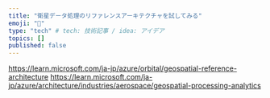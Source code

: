 ```yaml
---
title: "衛星データ処理のリファレンスアーキテクチャを試してみる"
emoji: "📘"
type: "tech" # tech: 技術記事 / idea: アイデア
topics: []
published: false
---
```






https://learn.microsoft.com/ja-jp/azure/orbital/geospatial-reference-architecture
https://learn.microsoft.com/ja-jp/azure/architecture/industries/aerospace/geospatial-processing-analytics